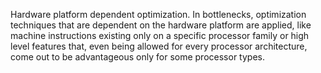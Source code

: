 Hardware platform dependent optimization. In bottlenecks, optimization techniques
that are dependent on the hardware platform are applied, like machine instructions
existing only on a specific processor family or high level features that, even being
allowed for every processor architecture, come out to be advantageous only for some
processor types.
